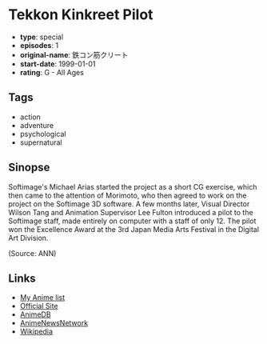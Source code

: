 # Tekkon Kinkreet Pilot

-   **type**: special
-   **episodes**: 1
-   **original-name**: 鉄コン筋クリート
-   **start-date**: 1999-01-01
-   **rating**: G - All Ages

## Tags

-   action
-   adventure
-   psychological
-   supernatural

## Sinopse

Softimage's Michael Arias started the project as a short CG exercise, which then came to the attention of Morimoto, who then agreed to work on the project on the Softimage 3D software. A few months later, Visual Director Wilson Tang and Animation Supervisor Lee Fulton introduced a pilot to the Softimage staff, made entirely on computer with a staff of only 12. The pilot won the Excellence Award at the 3rd Japan Media Arts Festival in the Digital Art Division.

(Source: ANN)

## Links

-   [My Anime list](https://myanimelist.net/anime/32247/Tekkon_Kinkreet_Pilot)
-   [Official Site](http://www.tekkon.net/)
-   [AnimeDB](http://anidb.info/perl-bin/animedb.pl?show=anime&aid=2778)
-   [AnimeNewsNetwork](http://www.animenewsnetwork.com/encyclopedia/anime.php?id=6531)
-   [Wikipedia](https://en.wikipedia.org/wiki/Tekkonkinkreet)
